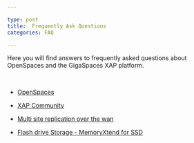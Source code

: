 ```yaml
---

type: post
title:  Frequently Ask Questions
categories: FAQ

---
```


Here you will find answers to frequently asked questions about OpenSpaces and the GigaSpaces XAP platform.

<br>



- [OpenSpaces](./openspaces-faq.html)

- [XAP Community](./xap-community-faq.html)

- [Multi site replication over the wan](./multi-site-replication-over-the-wan-faq.html)

- [Flash drive Storage - MemoryXtend for SSD](./blobstore-cache-policy-faq.html)